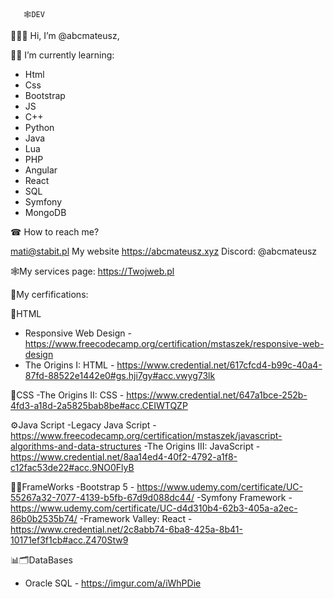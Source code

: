        🕸DEV
🧑🏻‍💻 Hi, I’m @abcmateusz, 

👨‍🎓 I’m currently learning:
  - Html
  - Css
  - Bootstrap
  - JS
  - C++
  - Python
  - Java
  - Lua
  - PHP
  - Angular
  - React
  - SQL
  - Symfony
  - MongoDB
  
☎ How to reach me? 

mati@stabit.pl
My website https://abcmateusz.xyz
Discord: @abcmateusz

🕸My services page: https://Twojweb.pl

📃My cerfifications:

🛜HTML
- Responsive Web Design      - https://www.freecodecamp.org/certification/mstaszek/responsive-web-design
- The Origins I: HTML        - https://www.credential.net/617cfcd4-b99c-40a4-87fd-88522e1442e0#gs.hji7gy#acc.vwyg73lk
  
🎨CSS
-The Origins II: CSS         - https://www.credential.net/647a1bce-252b-4fd3-a18d-2a5825bab8be#acc.CEIWTQZP

⚙️Java Script
-Legacy Java Script          - https://www.freecodecamp.org/certification/mstaszek/javascript-algorithms-and-data-structures
-The Origins III: JavaScript - https://www.credential.net/8aa14ed4-40f2-4792-a1f8-c12fac53de22#acc.9NO0FlyB

🧮💼FrameWorks
-Bootstrap 5                 - https://www.udemy.com/certificate/UC-55267a32-7077-4139-b5fb-67d9d088dc44/
-Symfony Framework           - https://www.udemy.com/certificate/UC-d4d310b4-62b3-405a-a2ec-86b0b2535b74/
-Framework Valley: React     - https://www.credential.net/2c8abb74-6ba8-425a-8b41-10171ef3f1cb#acc.Z470Stw9

📊🗂️DataBases
- Oracle SQL                 - https://imgur.com/a/iWhPDie
